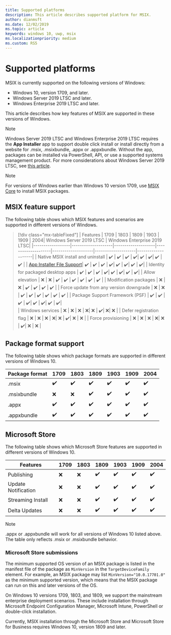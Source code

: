 ```yaml
---
title: Supported platforms 
description: This article describes supported platform for MSIX. 
author: dianmsft
ms.date: 12/02/2019
ms.topic: article
keywords: windows 10, uwp, msix
ms.localizationpriority: medium
ms.custom: RS5
---
```


# Supported platforms

MSIX is currently supported on the following versions of Windows:

* Windows 10, version 1709, and later.
* Windows Server 2019 LTSC and later.
* Windows Enterprise 2019 LTSC and later.

This article describes how key features of MSIX are supported in these versions of Windows.

> [!NOTE]
> Windows Server 2019 LTSC and Windows Enterprise 2019 LTSC requires the **App Installer** app to support double click install or install directly from a website for .msix, .msixbundle, .appx or .appxbundle. Without the app, packages can be installed via PowerShell, API, or use a supported systems management product. For more considerations about Windows Server 2019 LTSC, see [this article](msix-server-2019.md).

> [!NOTE]
> For versions of Windows earlier than Windows 10 version 1709, use [MSIX Core](msix-core/msixcore.md) to install MSIX packages.

## MSIX feature support

The following table shows which MSIX features and scenarios are supported in different versions of Windows.

> [!div class="mx-tableFixed"]
| Features | 1709 | 1803 | 1809 | 1903 | 1909 | 2004| Windows Server 2019 LTSC | Windows Enterprise 2019 LTSC|
|------------------|--------------------|--------------------|--------------------|--------------------|--------------------|--------------------|
| Native MSIX install and uninstall | :heavy_check_mark: | :heavy_check_mark: | :heavy_check_mark: | :heavy_check_mark:| :heavy_check_mark: | :heavy_check_mark:| :heavy_check_mark: | :heavy_check_mark: |
| [App Installer File Support](app-installer/installing-windows10-apps-web.md)| :heavy_check_mark: | :heavy_check_mark: | :heavy_check_mark: | :heavy_check_mark:| :heavy_check_mark: | :heavy_check_mark:| :heavy_check_mark: | :heavy_check_mark:| 
| Identity for packaged desktop apps | :heavy_check_mark: | :heavy_check_mark: | :heavy_check_mark: | :heavy_check_mark:| :heavy_check_mark: | :heavy_check_mark:| :heavy_check_mark: | :heavy_check_mark:| 
| Allow elevation | :x:                | :x:                | :heavy_check_mark: | :heavy_check_mark: | :heavy_check_mark: | :heavy_check_mark: | :heavy_check_mark: | :heavy_check_mark: | 
| Modification packages | :x:                | :x:                | :heavy_check_mark: | :heavy_check_mark: | :heavy_check_mark: | :heavy_check_mark: | 
| Force update from any version downgrade |  :x:                | :x:                | :heavy_check_mark: | :heavy_check_mark: | :heavy_check_mark: | :heavy_check_mark: | :heavy_check_mark: | :heavy_check_mark: | 
| Package Support Framework (PSF) | :heavy_check_mark: | :heavy_check_mark: | :heavy_check_mark: | :heavy_check_mark:| :heavy_check_mark: | :heavy_check_mark:|  :heavy_check_mark: | :heavy_check_mark:|  
| Windows services | :x: | :x: | :x: | :x:| :x: | :heavy_check_mark:| :x:| :x: | 
| Defer registration flag |  :x: | :x: | :x: | :x:| :x: | :heavy_check_mark:| :x: | :x: |
| Force provisioning |  :x: | :x: | :x: | :x:| :x: | :heavy_check_mark:| :x: | :x: |

## Package format support

The following table shows which package formats are supported in different versions of Windows 10.

| Package format | 1709 | 1803 | 1809 | 1903 | 1909 | 2004
|------------------|--------------------|--------------------|--------------------|--------------------|--------------------|--------------------|
| .msix              | :heavy_check_mark: | :heavy_check_mark: | :heavy_check_mark: | :heavy_check_mark:| :heavy_check_mark: | :heavy_check_mark:| 
| .msixbundle| :x:                | :x:                | :heavy_check_mark: | :heavy_check_mark: | :heavy_check_mark: | :heavy_check_mark:|
| .appx | :heavy_check_mark: | :heavy_check_mark: | :heavy_check_mark: | :heavy_check_mark:| :heavy_check_mark: | :heavy_check_mark:| 
| .appxbundle | :heavy_check_mark: | :heavy_check_mark: | :heavy_check_mark: | :heavy_check_mark:| :heavy_check_mark: | :heavy_check_mark:| 

## Microsoft Store

The following table shows which Microsoft Store features are supported in different versions of Windows 10.

| Features | 1709 | 1803 | 1809 | 1903 | 1909 | 2004
|------------------|--------------------|--------------------|--------------------|--------------------|--------------------|--------------------|
| Publishing             | :x: | :x: | :heavy_check_mark: | :heavy_check_mark:| :heavy_check_mark: | :heavy_check_mark:| 
| Update Notification| :x: | :x: | :heavy_check_mark: | :heavy_check_mark:| :heavy_check_mark: | :heavy_check_mark:| 
| Streaming Install | :x:                | :x:                | :heavy_check_mark: | :heavy_check_mark: | :heavy_check_mark: | :heavy_check_mark:| 
| Delta Updates | :x: | :x: | :heavy_check_mark: | :heavy_check_mark:| :heavy_check_mark: | :heavy_check_mark:| 

> [!NOTE]
> .appx or .appxbundle will work for all versions of Windows 10 listed above. The table only reflects .msix or .msixbundle behavior.

### Microsoft Store submissions

The minimum supported OS version of an MSIX package is listed in the manifest file of the package as `MinVersion` in the `TargetDeviceFamily` element. For example, an MSIX package may list `MinVersion="10.0.17701.0"` as the minimum supported version, which means that the MSIX package can run on this and later versions of the OS.

On Windows 10 versions 1709, 1803, and 1809, we support the mainstream enterprise deployment scenarios. These include installation through Microsoft Endpoint Configuration Manager, Microsoft Intune, PowerShell or double-click installation.

Currently, MSIX installation through the Microsoft Store and Microsoft Store for Business requires Windows 10, version 1809 and later.
